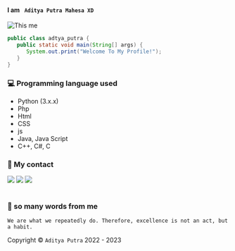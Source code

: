 #### I am ``` Aditya Putra Mahesa XD```
<img src='https://a.top4top.io/p_25325nejx0.png' alt="This me" />

```JAVA
public class adtya_putra {
   public static void main(String[] args) {
      System.out.print("Welcome To My Profile!");
   }
}
```
### 💻 Programming language used
- Python (3.x.x)
- Php
- Html
- CSS
- js
- Java, Java Script
- C++, C#, C

### 👀 My contact
[![](https://img.shields.io/badge/Facebook-blue?logo=Facebook&logoColor=blue&labelColor=white)](https://www.facebook.com/Aditya.putraXD991)
[![](https://img.shields.io/badge/Whatsapp-CHAT-red?logo=Whatsapp&logoColor=Brightgreen&labelColor=white)](https://wa.me/+16143244921)
[![](https://img.shields.io/badge/Instagram-Blue?logo=Instagram&logoColor=blue&labelColor=white)](https://www.instagram.com/xyaa_codename)<br><br>
### 🌛 so many words from me

```We are what we repeatedly do. Therefore, excellence is not an act, but a habit.```

Copyright © ```Aditya Putra``` 2022 - 2023
